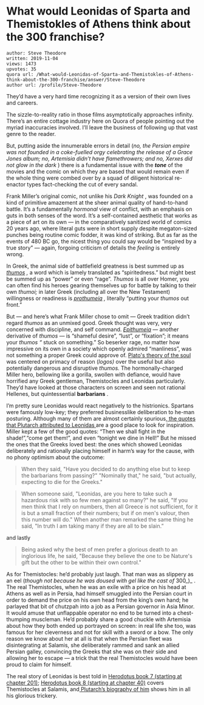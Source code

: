 # What would Leonidas of Sparta and Themistokles of Athens think about the 300 franchise?

	author: Steve Theodore
	written: 2019-11-04
	views: 1473
	upvotes: 35
	quora url: /What-would-Leonidas-of-Sparta-and-Themistokles-of-Athens-think-about-the-300-franchise/answer/Steve-Theodore
	author url: /profile/Steve-Theodore


They’d have a very hard time recognizing it as a version of their own lives and careers.

The sizzle-to-reality ratio in those films asymptotically approaches infinity. There’s an entire cottage industry here on Quora of people pointing out the myriad inaccuracies involved. I’ll leave the business of following up that vast genre to the reader.

But, putting aside the innumerable errors in detail (_no, the Persian empire was not founded in a coke-fuelled orgy celebrating the release of a Grace Jones album; no, Artemisia didn’t have flamethrowers; and no, Xerxes did not glow in the dark_ ) there is a fundamental issue with the ___tone___ of the movies and the comic on which they are based that would remain even if the whole thing were combed over by a squad of diligent historical re-enactor types fact-checking the cut of every sandal.

Frank Miller’s original comic, not unlike his _Dark Knight_ , was founded on a kind of primitive amazement at the sheer animal quality of hand-to-hand battle. It’s a fundamentally _hormonal_ view of conflict, with an emphasis on guts in both senses of the word. It’s a self-contained aesthetic that works as a piece of art on its own — in the comparatively sanitized world of comics 20 years ago, where literal guts were in short supply despite megaton-sized punches being routine comic fodder, it was kind of striking. But as far as the events of 480 BC go, the nicest thing you could say would be “inspired by a true story” — again, forgoing criticism of details the _feeling_ is entirely wrong.

In Greek, the animal side of battlefield greatness is best summed up as _[thumos](https://www.artofmanliness.com/articles/got-thumos/)_ _,_ a word which is lamely translated as “spiritedness.” but might best be summed up as “power” or even “rage”. _Thumos_ is all over Homer, you can often find his heroes gearing themselves up for battle by talking to their own _thumoi;_ in later Greek (including all over the New Testament) willingness or readiness is _[prothumeia](https://biblehub.com/greek/4288.htm)_ _,_ literally “putting your _thumos_ out front.”

But — and here’s what Frank Miller chose to omit — Greek tradition didn’t regard _thumos_ as an unmixed good. Greek thought was very, very concerned with discipline, and self command. _[Epithumeia](https://www.messie2vie.fr/bible/strongs/strong-greek-G1939-epithymia.html)_ — another derivative of _thumos —_ is “shameful desire”, “lust”, or “fixation”; it means your _thumos “_ stuck on something.” So beserker rage, no matter how impressive on its own in a society which openly admired “manliness”, was not something a proper Greek could approve of. [Plato's theory of the soul](https://en.wikipedia.org/wiki/Plato%27s_theory_of_soul) was centered on primacy of reason (_logos)_ over the useful but also potentially dangerous and disruptive _thumos._ The hormonally-charged Miller hero, bellowing like a gorilla, swollen with defiance, would have horrified any Greek gentleman, Themistocles and Leonidas particularly. They’d have looked at those characters on screen and seen not rational Hellenes, but quintessential __barbarians__ .

I’m pretty sure Leonidas would react negatively to the histrionics. Spartans were famously low-key; they preferred businesslike deliberation to he-man posturing. Although many of them are almost certainly spurious[, the quotes that Plutarch attributed to Leonidas ](http://penelope.uchicago.edu/Thayer/E/Roman/Texts/Plutarch/Moralia/Sayings_of_Spartans*/main.html)are a good place to look for inspiration. Miller kept a few of the good quotes: “Then we shall fight in the shade!”,“come get them!”, and even “tonight we dine in Hell!” But he missed the ones that the Greeks loved best: the ones which showed Leonidas deliberately and rationally placing himself in harm’s way for the cause, with no phony optimism about the outcome:

> When they said, "Have you decided to do anything else but to keep the barbarians from passing?" "Nominally that," he said, "but actually, expecting to die for the Greeks."

> When someone said, "Leonidas, are you here to take such a hazardous risk with so few men against so many?" he said, "If you men think that I rely on numbers, then all Greece is not sufficient, for it is but a small fraction of their numbers; but if on men's valour, then this number will do." When another man remarked the same thing he said, "In truth I am taking many if they are all to be slain.”

and lastly

> Being asked why the best of men prefer a glorious death to an inglorious life, he said, "Because they believe the one to be Nature's gift but the other to be within their own control."

As for Themistocles: he’d probably just laugh. That man was as slippery as an eel (_though not because he was doused with gel like the cast of_ 300_)_ . The real Themistocles, when he was an exile with a price on his head at Athens as well as in Persia, had himself smuggled into the Persian court in order to demand the price on his own head from the king’s own hand; he parlayed that bit of chutzpah into a job as a Persian governor in Asia Minor. It would amuse that unflappable operator no end to be turned into a chest-thumping muscleman. He’d probably share a good chuckle with Artemisia about how they both ended up portrayed on screen: in real life she too, was famous for her cleverness and not for skill with a sword or a bow. The only reason we know about her at all is that when the Persian fleet was disintegrating at Salamis, she deliberately rammed and sank an allied Persian galley, convincing the Greeks that she was on their side and allowing her to escape — a trick that the real Themistocles would have been proud to claim for himself.

The real story of Leonidas is best told in [Herodotus book 7 (starting at chapter 201)](http://penelope.uchicago.edu/Thayer/E/Roman/Texts/Herodotus/7D*.html); [Herodotus book 8 (starting at chapter 40)](http://penelope.uchicago.edu/Thayer/E/Roman/Texts/Herodotus/8B*.html) covers Themistocles at Salamis, and[ Plutarch’s biography of him](http://penelope.uchicago.edu/Thayer/E/Roman/Texts/Plutarch/Lives/Themistocles*.html) shows him in all his glorious trickery.

